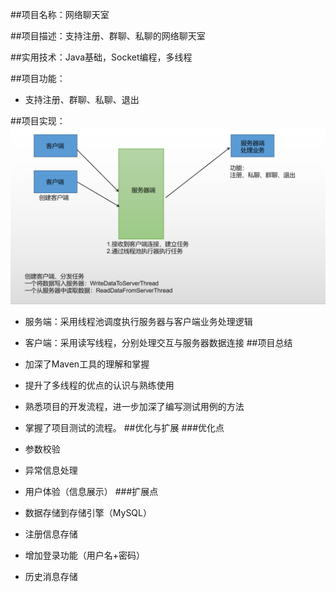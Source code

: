 ##项目名称：网络聊天室

##项目描述：支持注册、群聊、私聊的网络聊天室

##实用技术：Java基础，Socket编程，多线程

##项目功能：
+ 支持注册、群聊、私聊、退出

##项目实现：
![](design.png)
+ 服务端：采用线程池调度执行服务器与客户端业务处理逻辑
   
+ 客户端：采用读写线程，分别处理交互与服务器数据连接
##项目总结
+ 加深了Maven工具的理解和掌握
+ 提升了多线程的优点的认识与熟练使用
+ 熟悉项目的开发流程，进一步加深了编写测试用例的方法
+ 掌握了项目测试的流程。
##优化与扩展
###优化点
+ 参数校验
+ 异常信息处理
+ 用户体验（信息展示）
###扩展点
+ 数据存储到存储引擎（MySQL）
+ 注册信息存储
+ 增加登录功能（用户名+密码）
+ 历史消息存储